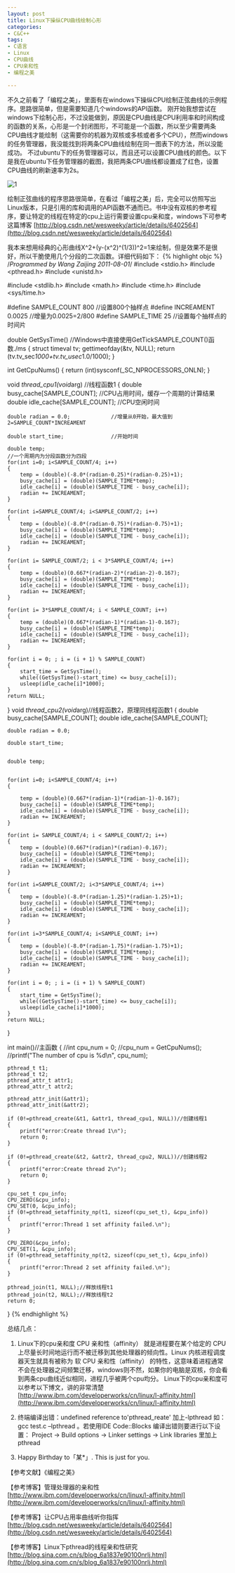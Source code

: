 ```yaml
---
layout: post
title: Linux下操纵CPU曲线绘制心形
categories:
- C&C++
tags:
- C语言 
- Linux 
- CPU曲线
- CPU亲和性
- 编程之美

---
```

不久之前看了「编程之美」，里面有在windows下操纵CPU绘制正弦曲线的示例程序。思路很简单，但是需要知道几个windows的API函数。
刚开始我想尝试在windows下绘制心形，不过没能做到，原因是CPU曲线是CPU利用率和时间构成的函数的关系，心形是一个封闭图形，不可能是一个函数，所以至少需要两条CPU曲线才能绘制（这需要你的机器为双核或多核或者多个CPU），然而windows的任务管理器，我没能找到将两条CPU曲线绘制在同一图表下的方法，所以没能成功。
不过ubuntu下的任务管理器可以，而且还可以设置CPU曲线的颜色。以下是我在ubuntu下任务管理器的截图，我把两条CPU曲线都设置成了红色，设置CPU曲线的刷新速率为2s。  

![1](http://imemento.github.com/blogImages/20110803-1.png)

绘制正弦曲线的程序思路很简单，在看过「编程之美」后，完全可以仿照写出Linux版本，只是引用的库和调用的API函数不通而已。书中没有双核的参考程序，要让特定的线程在特定的cpu上运行需要设置cpu亲和度，windows下可参考这篇博客	[http://blog.csdn.net/wesweeky/article/details/6402564](http://blog.csdn.net/wesweeky/article/details/6402564)

我本来想用经典的心形曲线X^2+(y-(x^2)^(1/3))^2=1来绘制，但是效果不是很好，所以干脆使用几个分段的二次函数。详细代码如下：
{% highlight objc %}
/*Programmed by Wang Zaijing 2011-08-01*/
#include <stdio.h>
#include <pthread.h>
#include <unistd.h>

#include <stdlib.h>
#include <math.h>
#include <time.h>
#include <sys/time.h>

#define SAMPLE_COUNT 800  //设置800个抽样点
#define INCREAMENT 0.0025 //增量为0.0025=2/800
#define SAMPLE_TIME 25    //设置每个抽样点的时间片


double GetSysTime()       //Windows中直接使用GetTickSAMPLE_COUNT()函数./ms
{
    struct timeval tv;
    gettimeofday(&tv, NULL);
    return (tv.tv_sec*1000+tv.tv_usec*1.0/1000);
}

int GetCpuNums()
{
    return (int)sysconf(_SC_NPROCESSORS_ONLN);
}

void *thread_cpu1(void*arg)          //线程函数1
{
    double busy_cache[SAMPLE_COUNT]; //CPU占用时间，缓存一个周期的计算结果
    double idle_cache[SAMPLE_COUNT]; //CPU空闲时间

    double radian = 0.0;             //增量从0开始，最大值到2=SAMPLE_COUNT*INCREAMENT

    double start_time;               //开始时间

    double temp;
    //一个周期内为分段函数分为四段
    for(int i=0; i<SAMPLE_COUNT/4; i++)
    {
        temp = (double)(-8.0*(radian-0.25)*(radian-0.25)+1);
        busy_cache[i] = (double)(SAMPLE_TIME*temp);
        idle_cache[i] = (double)(SAMPLE_TIME - busy_cache[i]);
        radian += INCREAMENT;
    }

    for(int i=SAMPLE_COUNT/4; i<SAMPLE_COUNT/2; i++)
    {
        temp = (double)(-8.0*(radian-0.75)*(radian-0.75)+1);
        busy_cache[i] = (double)(SAMPLE_TIME*temp);
        idle_cache[i] = (double)(SAMPLE_TIME - busy_cache[i]);
        radian += INCREAMENT;
    }

    for(int i= SAMPLE_COUNT/2; i < 3*SAMPLE_COUNT/4; i++)
    {
        temp = (double)(0.667*(radian-2)*(radian-2)-0.167);
        busy_cache[i] = (double)(SAMPLE_TIME*temp);
        idle_cache[i] = (double)(SAMPLE_TIME - busy_cache[i]);
        radian += INCREAMENT;
    }

    for(int i= 3*SAMPLE_COUNT/4; i < SAMPLE_COUNT; i++)
    {
        temp = (double)(0.667*(radian-1)*(radian-1)-0.167);
        busy_cache[i] = (double)(SAMPLE_TIME*temp);
        idle_cache[i] = (double)(SAMPLE_TIME - busy_cache[i]);
        radian += INCREAMENT;
    }

    for(int i = 0; ; i = (i + 1) % SAMPLE_COUNT)
    {
        start_time = GetSysTime();
        while((GetSysTime()-start_time) <= busy_cache[i]);
        usleep(idle_cache[i]*1000);
    }
    return NULL;
}
void *thread_cpu2(void*arg)//线程函数2，原理同线程函数1
{
    double busy_cache[SAMPLE_COUNT];
    double idle_cache[SAMPLE_COUNT];

    double radian = 0.0;

    double start_time;


    double temp;


    for(int i=0; i<SAMPLE_COUNT/4; i++)
    {

        temp = (double)(0.667*(radian-1)*(radian-1)-0.167);
        busy_cache[i] = (double)(SAMPLE_TIME*temp);
        idle_cache[i] = (double)(SAMPLE_TIME - busy_cache[i]);
        radian += INCREAMENT;
    }

    for(int i= SAMPLE_COUNT/4; i < SAMPLE_COUNT/2; i++)
    {
        temp = (double)(0.667*(radian)*(radian)-0.167);
        busy_cache[i] = (double)(SAMPLE_TIME*temp);
        idle_cache[i] = (double)(SAMPLE_TIME - busy_cache[i]);
        radian += INCREAMENT;
    }

    for(int i=SAMPLE_COUNT/2; i<3*SAMPLE_COUNT/4; i++)
    {
        temp = (double)(-8.0*(radian-1.25)*(radian-1.25)+1);
        busy_cache[i] = (double)(SAMPLE_TIME*temp);
        idle_cache[i] = (double)(SAMPLE_TIME - busy_cache[i]);
        radian += INCREAMENT;
    }

    for(int i=3*SAMPLE_COUNT/4; i<SAMPLE_COUNT; i++)
    {
        temp = (double)(-8.0*(radian-1.75)*(radian-1.75)+1);
        busy_cache[i] = (double)(SAMPLE_TIME*temp);
        idle_cache[i] = (double)(SAMPLE_TIME - busy_cache[i]);
        radian += INCREAMENT;
    }

    for(int i = 0; ; i = (i + 1) % SAMPLE_COUNT)
    {
        start_time = GetSysTime();
        while((GetSysTime()-start_time) <= busy_cache[i]);
        usleep(idle_cache[i]*1000);
    }
    return NULL;
}

int main()//主函数
{
    //int cpu_num = 0;
    //cpu_num  = GetCpuNums();
    //printf("The number of cpu is %d\n", cpu_num);

    pthread_t t1;
    pthread_t t2;
    pthread_attr_t attr1;
    pthread_attr_t attr2;

    pthread_attr_init(&attr1);
    pthread_attr_init(&attr2);

    if (0!=pthread_create(&t1, &attr1, thread_cpu1, NULL))//创建线程1
    {
        printf("error:Create thread 1\n");
        return 0;
    }

    if (0!=pthread_create(&t2, &attr2, thread_cpu2, NULL))//创建线程2
    {
        printf("error:Create thread 2\n");
        return 0;
    }

    cpu_set_t cpu_info;
    CPU_ZERO(&cpu_info);
    CPU_SET(0, &cpu_info);
    if (0!=pthread_setaffinity_np(t1, sizeof(cpu_set_t), &cpu_info))
    {
        printf("error:Thread 1 set affinity failed.\n");
    }

    CPU_ZERO(&cpu_info);
    CPU_SET(1, &cpu_info);
    if (0!=pthread_setaffinity_np(t2, sizeof(cpu_set_t), &cpu_info))
    {
        printf("error:Thread 2 set affinity failed.\n");
    }

    pthread_join(t1, NULL);//释放线程t1
    pthread_join(t2, NULL);//释放线程t2
    return 0;
}
{% endhighlight %}

总结几点：

1.   Linux下的cpu亲和度
CPU 亲和性（affinity） 就是进程要在某个给定的 CPU 上尽量长时间地运行而不被迁移到其他处理器的倾向性。Linux 内核进程调度器天生就具有被称为 软 CPU 亲和性（affinity） 的特性，这意味着进程通常不会在处理器之间频繁迁移，windows则不然，如果你的电脑是双核，你会看到两条cpu曲线近似相同，进程几乎被两个cpu均分。
Linux下的cpu亲和度可以参考以下博文，讲的非常清楚
[http://www.ibm.com/developerworks/cn/linux/l-affinity.html](http://www.ibm.com/developerworks/cn/linux/l-affinity.html)

2.   终端编译出错：undefined reference to'pthread_reate' 加上-lpthread 如：gcc test.c –lpthread 。若使用IDE Code::Blocks 编译出错则要进行以下设置：
Project -> Build options -> Linker settings -> Link libraries 里加上pthread

3.   Happy Birthday to「某\*」.    This is just for you.
	
【参考文献】《编程之美》

【参考博客】管理处理器的亲和性	[http://www.ibm.com/developerworks/cn/linux/l-affinity.html](http://www.ibm.com/developerworks/cn/linux/l-affinity.html)

【参考博客】让CPU占用率曲线听你指挥	[http://blog.csdn.net/wesweeky/article/details/6402564](http://blog.csdn.net/wesweeky/article/details/6402564)

【参考博客】Linux下pthread的线程亲和性研究	[http://blog.sina.com.cn/s/blog_6a1837e90100nrlj.html](http://blog.sina.com.cn/s/blog_6a1837e90100nrlj.html)
